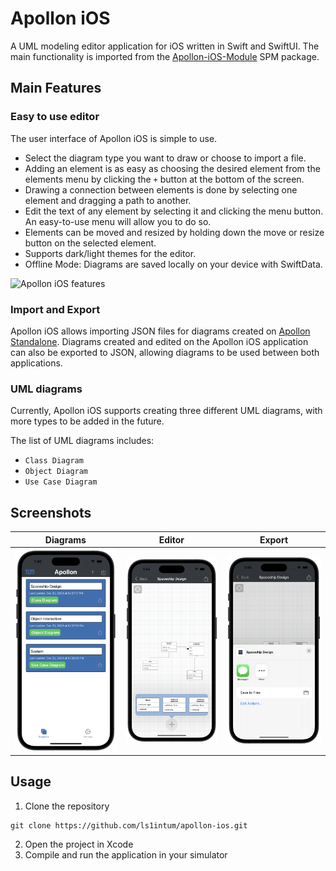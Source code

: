 # Apollon iOS

A UML modeling editor application for iOS written in Swift and SwiftUI. The main functionality is imported from the [Apollon-iOS-Module](https://github.com/ls1intum/apollon-ios-module) SPM package.

## Main Features
### Easy to use editor
The user interface of Apollon iOS is simple to use. 
-   Select the diagram type you want to draw or choose to import a file.
-   Adding an element is as easy as choosing the desired element from the elements menu by clicking the `+` button at the bottom of the screen.
-   Drawing a connection between elements is done by selecting one element and dragging a path to another.
-   Edit the text of any element by selecting it and clicking the menu button. An easy-to-use menu will allow you to do so.
-   Elements can be moved and resized by holding down the move or resize button on the selected element.
-   Supports dark/light themes for the editor.
-   Offline Mode: Diagrams are saved locally on your device with SwiftData.

<img src="/docs/Apollon-iOS-Demo.gif" alt="Apollon iOS features" width="300"/>

### Import and Export
Apollon iOS allows importing JSON files for diagrams created on [Apollon Standalone](https://apollon.ase.cit.tum.de).
Diagrams created and edited on the Apollon iOS application can also be exported to JSON, allowing diagrams to be used between both applications.

### UML diagrams
Currently, Apollon iOS supports creating three different UML diagrams, with more types to be added in the future.

The list of UML diagrams includes:
-   `Class Diagram`
-   `Object Diagram`
-   `Use Case Diagram`

## Screenshots
| Diagrams | Editor | Export |
|    :---:    |    :---:    |    :---:    |
| <img src="/docs/screenshots/Diagrams-Screenshot.png" width="300"/> | <img src="/docs/screenshots/Editor-Screenshot.png" width="300"/> | <img src="/docs/screenshots/Share-Screenshot.png" width="300"/> |

## Usage
1. Clone the repository
```
git clone https://github.com/ls1intum/apollon-ios.git
```
2. Open the project in Xcode
3. Compile and run the application in your simulator
